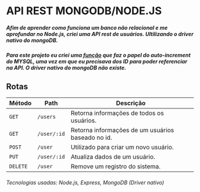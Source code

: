 # API REST MONGODB/NODE.JS

##### Afim de aprender como funciona um banco não relacional e me aprofundar no Node.js, criei uma API rest de usuários. Ultilizando o driver nativo do mongoDB.

##### Para este projeto eu criei uma [função](./src/Helpers/ValueForNextSequence.js) que faz o papel do auto-increment do MYSQL, uma vez em que eu precisava dos ID para poder referenciar na API. O driver nativo do mongoDB não existe. 


## Rotas

| Método |Path| Descrição |
|---|---|----|
| `GET` |`/users`| Retorna informações de todos os usuários. |
| `GET` |`/user/:id`| Retorna informações de um usuários baseado no id. |
| `POST` |`/user`| Utilizado para criar um novo usuário. |
| `PUT` |`/user/:id`|Atualiza dados de um usuário. |
| `DELETE` |`/user`| Remove um registro do sistema. |

###### Tecnologias usadas: Node.js, Express, MongoDB (Driver nativo)
